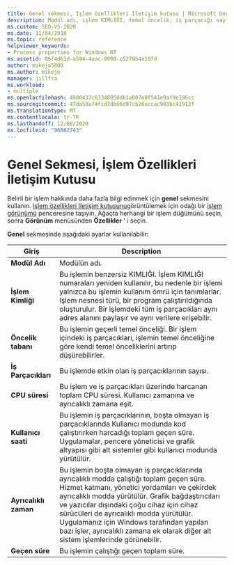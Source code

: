 ```yaml
---
title: Genel sekmesi, Işlem özellikleri Iletişim kutusu | Microsoft Docs
description: Modül adı, işlem KIMLIĞI, temel öncelik, iş parçacığı sayısı, CPU süresi, Kullanıcı saati ve geçen süre dahil olmak üzere bir işlemle ilgili bilgiler için Genel sekmesini görüntüleyin.
ms.custom: SEO-VS-2020
ms.date: 11/04/2016
ms.topic: reference
helpviewer_keywords:
- Process properties for Windows NT
ms.assetid: 86f4d61d-a594-4aac-8960-c5279b4a10fd
author: mikejo5000
ms.author: mikejo
manager: jillfra
ms.workload:
- multiple
ms.openlocfilehash: 4980437c63348050db1a007e8f541e9af9e186cc
ms.sourcegitcommit: 47da50a74fcd3db66d97cb20accac983bc41912f
ms.translationtype: MT
ms.contentlocale: tr-TR
ms.lasthandoff: 12/08/2020
ms.locfileid: "96862743"
---
```

# <a name="general-tab-process-properties-dialog-box"></a>Genel Sekmesi, İşlem Özellikleri İletişim Kutusu
Belirli bir işlem hakkında daha fazla bilgi edinmek için **genel** sekmesini kullanın. [Işlem özellikleri Iletişim kutusunu](../debugger/process-properties-dialog-box.md)görüntülemek için odağı bir [işlem görünümü](../debugger/processes-view.md) penceresine taşıyın. Ağaçta herhangi bir işlem düğümünü seçin, sonra **Görünüm** menüsünden **Özellikler** ' i seçin.

 **Genel** sekmesinde aşağıdaki ayarlar kullanılabilir:

|Giriş|Description|
|-----------|-----------------|
|**Modül Adı**|Modülün adı.|
|**İşlem Kimliği**|Bu işlemin benzersiz KIMLIĞI. İşlem KIMLIĞI numaraları yeniden kullanılır, bu nedenle bir işlemi yalnızca bu işlemin kullanım ömrü için tanımlarlar. Işlem nesnesi türü, bir program çalıştırıldığında oluşturulur. Bir işlemdeki tüm iş parçacıkları aynı adres alanını paylaşır ve aynı verilere erişebilir.|
|**Öncelik tabanı**|Bu işlemin geçerli temel önceliği. Bir işlem içindeki iş parçacıkları, işlemin temel önceliğine göre kendi temel önceliklerini artırıp düşürebilirler.|
|**İş Parçacıkları**|Bu işlemde etkin olan iş parçacıklarının sayısı.|
|**CPU süresi**|Bu işlem ve iş parçacıkları üzerinde harcanan toplam CPU süresi. Kullanıcı zamanına ve ayrıcalıklı zamana eşit.|
|**Kullanıcı saati**|Bu işlemin iş parçacıklarının, boşta olmayan iş parçacıklarında Kullanıcı modunda kod çalıştırırken harcadığı toplam geçen süre. Uygulamalar, pencere yöneticisi ve grafik altyapısı gibi alt sistemler gibi kullanıcı modunda yürütülür.|
|**Ayrıcalıklı zaman**|Bu işlemin boşta olmayan iş parçacıklarında ayrıcalıklı modda çalıştığı toplam geçen süre. Hizmet katmanı, yönetici yordamları ve çekirdek ayrıcalıklı modda yürütülür. Grafik bağdaştırıcıları ve yazıcılar dışındaki çoğu cihaz için cihaz sürücüleri de ayrıcalıklı modda yürütülür. Uygulamanız için Windows tarafından yapılan bazı işler, ayrıcalıklı zamana ek olarak diğer alt sistem işlemlerinde görünebilir.|
|**Geçen süre**|Bu işlemin çalıştığı geçen toplam süre.|